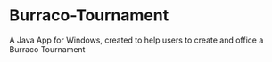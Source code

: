 Burraco-Tournament
==================

A Java App for Windows, created to help users to create and office a Burraco Tournament
